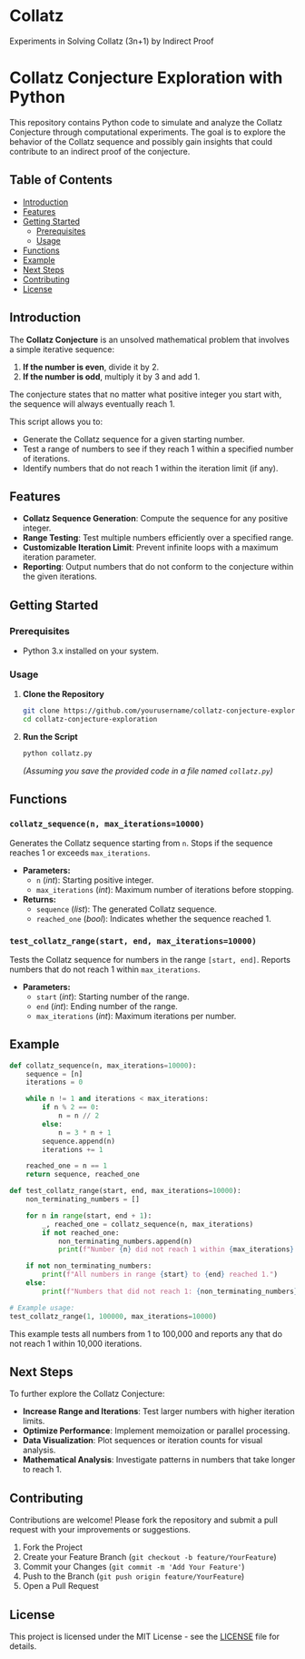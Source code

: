 # Collatz
Experiments in Solving Collatz (3n+1) by Indirect Proof
# Collatz Conjecture Exploration with Python

This repository contains Python code to simulate and analyze the Collatz Conjecture through computational experiments. The goal is to explore the behavior of the Collatz sequence and possibly gain insights that could contribute to an indirect proof of the conjecture.

## Table of Contents

- [Introduction](#introduction)
- [Features](#features)
- [Getting Started](#getting-started)
  - [Prerequisites](#prerequisites)
  - [Usage](#usage)
- [Functions](#functions)
- [Example](#example)
- [Next Steps](#next-steps)
- [Contributing](#contributing)
- [License](#license)

## Introduction

The **Collatz Conjecture** is an unsolved mathematical problem that involves a simple iterative sequence:

1. **If the number is even**, divide it by 2.
2. **If the number is odd**, multiply it by 3 and add 1.

The conjecture states that no matter what positive integer you start with, the sequence will always eventually reach 1.

This script allows you to:

- Generate the Collatz sequence for a given starting number.
- Test a range of numbers to see if they reach 1 within a specified number of iterations.
- Identify numbers that do not reach 1 within the iteration limit (if any).

## Features

- **Collatz Sequence Generation**: Compute the sequence for any positive integer.
- **Range Testing**: Test multiple numbers efficiently over a specified range.
- **Customizable Iteration Limit**: Prevent infinite loops with a maximum iteration parameter.
- **Reporting**: Output numbers that do not conform to the conjecture within the given iterations.

## Getting Started

### Prerequisites

- Python 3.x installed on your system.

### Usage

1. **Clone the Repository**

   ```bash
   git clone https://github.com/yourusername/collatz-conjecture-exploration.git
   cd collatz-conjecture-exploration
   ```

2. **Run the Script**

   ```bash
   python collatz.py
   ```

   *(Assuming you save the provided code in a file named `collatz.py`)*

## Functions

### `collatz_sequence(n, max_iterations=10000)`

Generates the Collatz sequence starting from `n`. Stops if the sequence reaches 1 or exceeds `max_iterations`.

- **Parameters:**
  - `n` (*int*): Starting positive integer.
  - `max_iterations` (*int*): Maximum number of iterations before stopping.
- **Returns:**
  - `sequence` (*list*): The generated Collatz sequence.
  - `reached_one` (*bool*): Indicates whether the sequence reached 1.

### `test_collatz_range(start, end, max_iterations=10000)`

Tests the Collatz sequence for numbers in the range `[start, end]`. Reports numbers that do not reach 1 within `max_iterations`.

- **Parameters:**
  - `start` (*int*): Starting number of the range.
  - `end` (*int*): Ending number of the range.
  - `max_iterations` (*int*): Maximum iterations per number.

## Example

```python
def collatz_sequence(n, max_iterations=10000):
    sequence = [n]
    iterations = 0

    while n != 1 and iterations < max_iterations:
        if n % 2 == 0:
            n = n // 2
        else:
            n = 3 * n + 1
        sequence.append(n)
        iterations += 1

    reached_one = n == 1
    return sequence, reached_one

def test_collatz_range(start, end, max_iterations=10000):
    non_terminating_numbers = []

    for n in range(start, end + 1):
        _, reached_one = collatz_sequence(n, max_iterations)
        if not reached_one:
            non_terminating_numbers.append(n)
            print(f"Number {n} did not reach 1 within {max_iterations} iterations.")

    if not non_terminating_numbers:
        print(f"All numbers in range {start} to {end} reached 1.")
    else:
        print(f"Numbers that did not reach 1: {non_terminating_numbers}")

# Example usage:
test_collatz_range(1, 100000, max_iterations=10000)
```

This example tests all numbers from 1 to 100,000 and reports any that do not reach 1 within 10,000 iterations.

## Next Steps

To further explore the Collatz Conjecture:

- **Increase Range and Iterations**: Test larger numbers with higher iteration limits.
- **Optimize Performance**: Implement memoization or parallel processing.
- **Data Visualization**: Plot sequences or iteration counts for visual analysis.
- **Mathematical Analysis**: Investigate patterns in numbers that take longer to reach 1.

## Contributing

Contributions are welcome! Please fork the repository and submit a pull request with your improvements or suggestions.

1. Fork the Project
2. Create your Feature Branch (`git checkout -b feature/YourFeature`)
3. Commit your Changes (`git commit -m 'Add Your Feature'`)
4. Push to the Branch (`git push origin feature/YourFeature`)
5. Open a Pull Request

## License

This project is licensed under the MIT License - see the [LICENSE](LICENSE) file for details.
